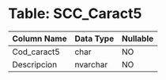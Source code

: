# Table: SCC_Caract5

| Column Name | Data Type | Nullable |
|-------------|-----------|----------|
| Cod_caract5 | char | NO |
| Descripcion | nvarchar | NO |

